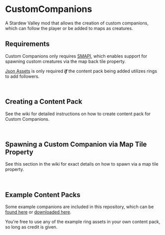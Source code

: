 # CustomCompanions
A Stardew Valley mod that allows the creation of custom companions, which can follow the player or be added to maps as creatures.

## Requirements
Custom Companions only requires [SMAPI](https://smapi.io/), which enables support for spawning custom creatures via the map back tile property.

[Json Assets](https://github.com/spacechase0/JsonAssets/blob/master/README.md) is only required **_if_** the content pack being added utilizes rings to add followers.

&nbsp;
## Creating a Content Pack
See the wiki for detailed instructions on how to create content pack for Custom Companions.

&nbsp;
## Spawning a Custom Companion via Map Tile Property
See this section in the wiki for exact details on how to spawn via a map tile property.

&nbsp;
## Example Content Packs
Some example companions are included in this repository, which can be [found here](https://github.com/Floogen/CustomCompanions/tree/main/CustomCompanions/Examples/%5BCC%5D%20Example%20Pack) or [downloaded here](https://www.nexusmods.com/stardewvalley/users/4112039?tab=user+files).

You're free to use any of the example ring assets in your own content pack, so long as credit is given.
